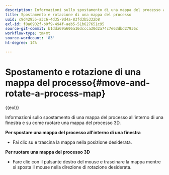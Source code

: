 ```yaml
---
description: Informazioni sullo spostamento di una mappa del processo all'interno di una finestra e su come ruotare una mappa del processo 3D.
title: Spostamento e rotazione di una mappa del processo
uuid: c9d42955-a3c6-4d35-9d4a-83fd3b5332b8
exl-id: f8a0902f-b0f9-494f-aeb5-51b627651c95
source-git-commit: b1dda69a606a16dccca30d2a74c7e63dbd27936c
workflow-type: tm+mt
source-wordcount: '83'
ht-degree: 14%

---
```


# Spostamento e rotazione di una mappa del processo{#move-and-rotate-a-process-map}

{{eol}}

Informazioni sullo spostamento di una mappa del processo all&#39;interno di una finestra e su come ruotare una mappa del processo 3D.

**Per spostare una mappa del processo all&#39;interno di una finestra**

* Fai clic su e trascina la mappa nella posizione desiderata.

**Per ruotare una mappa del processo 3D**

* Fare clic con il pulsante destro del mouse e trascinare la mappa mentre si sposta il mouse nella direzione di rotazione desiderata.

